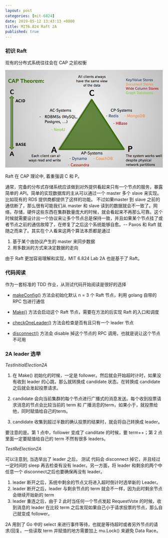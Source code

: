 ```yaml
---
layout: post
categories: [mit-6824]
date: 2019-05-12 13:43:13 +0800
title: MIT6.824 Raft 2A
published: true
---
```


### 初识 Raft
现有的分布式系统往往会在 CAP 之前权衡

![CAP Sample](/static/img/cap-samples.jpg)

Raft 在 CAP 理论中, 着重强调 C 和 P。


通常，完备的分布式存储系统应该做到对外提供看起来只有一个节点的服务，暴露简单的 API。简单的实现数据库的主从可以通过一个 master 多个 slave 来实现。比如现有的 RDS 提供商都提供了这样的功能。
不过如果master 到 slave 之前的通信断了，那么很有可能我们从 master 和 slave 读到的数据就会不一致了。网络，存储，硬件这些东西在集群数量庞大的时候，就会看起来不再那么可靠。这个时候就需要设计出一个协议来让多个节点总是保持一致，并且如果某个节点挂了或者节点之前的通信故障了，在修复了之后这个系统能够自愈。-- Paxos 和 Raft 就随之而来了。其实在个人看来这两个算法本质都是通过

 1. 基于某个由协议产生的 master 来同步数据
 2. 用多数派的方式来决定数据的走向

由于 Raft 更加容易理解和实现，MIT 6.824 Lab 2A 也是基于了 Raft。


### 代码阅读
作为一套标准的 TDD 作业，从测试代码开始阅读是很好的选择

- [makeConfig()](https://github.com/razertory/MIT6.824/blob/master/src/raft/config.go#L59) 方法会初始化默认 n = 3 个 Raft 节点，利用 golang 自带的 RPC 包进行通信

- [Make()](https://github.com/razertory/MIT6.824/blob/master/src/raft/raft.go#L249) 方法会启动这个 Raft 节点，需要在方法的后实现 Raft 的入口和调度

- [checkOneLeader()](https://github.com/razertory/MIT6.824/blob/master/src/raft/config.go#L298) 方法会检查是否有且只有一个 leader 节点

- [disconnect()](https://github.com/razertory/MIT6.824/blob/master/src/raft/config.go#L258) 方法会 disable 掉这个节点的 RPC 调用，也就是说让这个节点不可用

### 2A leader 选举

*TestInitialElection2A*

1. 在 Make() 初始化的时候，一定是 follower。然后就会开始超时计时，如果没有收到 leader 的心跳，那么就转换成 candidate 状态。在转换成 candidate 之后就会发起投票请求。

2. candidate 会向当前集群的每个节点进行广播式的消息发送。每个收到投票请求消息的节点会比较当前的 term 和 广播消息的term，如果小于，就投票给他，同时赋值给自己的term。

3. candidate 收集到超过半数的确认投票的结果时，就会将自己转换成 leader。

要注意的是。第 1 点中，follower 变成了 canditate 的时候，要 term++；第 2 点里面一定要赋值给自己的 term 不然有很多 leaders。

*TestReElection2A*

可以注意到, 当选举出了 leader 之后， 测试 代码会 disconnect 掉它，并且经过一定时间的 sleep 再去检查有没有 leader。另一方面，将 leader 和剩余的两个中任意一个 disconnect之后也要确保再没有 leader。

1. leader 断开之后，系统中剩余的节点又将进入超时倒计时选举新的 Leader。
2. leader 断开之后，leader 与剩余节点的 term 就会不一样，因为此时剩余节点会继续开始新的 term
3. leader 重连之后，由于 2 此时当任何一个节点发起 RequestVote 的时候，收到消息的 leader 在比较 term 之后发现如果自己小于请求投票的节点，那么自己就变成 follower。


2A 用到了 Go 中的 select 来进行事件等待，也就是等待超时或者另外节点的请求/回复。一些读取 term 并赋值的地方需要加上 mu.Lock() 来避免 Data Race。



